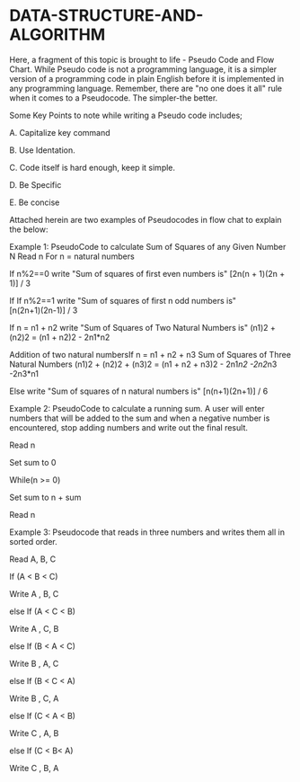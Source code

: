 # DATA-STRUCTURE-AND-ALGORITHM
Here, a fragment of this topic is brought to life - Pseudo Code and Flow Chart.
While Pseudo code is not a programming language, 
it is a simpler version of a programming code in plain English before it is implemented in any programming language.
Remember, there are "no one does it all" rule when it comes to a Pseudocode.
The simpler-the better.

Some Key Points to note while writing a Pseudo code includes;

A. Capitalize key command

B. Use Identation.

C. Code itself is hard enough, keep it simple.

D. Be Specific

E. Be concise


Attached herein are two examples of Pseudocodes in flow chat to explain the below:


Example 1: PseudoCode to calculate Sum of Squares of any Given Number N
Read n
For n = natural numbers

If n%2==0
write "Sum of squares of first even numbers is"	
[2n(n + 1)(2n + 1)] / 3

If If n%2==1
write "Sum of squares of first n odd numbers is"	
[n(2n+1)(2n-1)] / 3

If n = n1 + n2
write "Sum of Squares of Two Natural Numbers is"
(n1)2 + (n2)2 = (n1 + n2)2 - 2n1*n2

Addition of two natural numbersIf n = n1 + n2 + n3
Sum of Squares of Three Natural Numbers
(n1)2 + (n2)2 + (n3)2 = (n1 + n2 + n3)2 - 2n1*n2 -2n2*n3 -2n3*n1

Else 
write "Sum of squares of n natural numbers is"
[n(n+1)(2n+1)] / 6



Example 2: PseudoCode to  calculate a running sum. A user will enter numbers that will be added to the
sum and when a negative number is encountered, stop adding numbers and write out the final result.

Read n

Set sum to 0

While(n >= 0)

Set sum to n + sum

Read n



Example 3: Pseudocode that reads in three numbers and writes them all in sorted order.

Read A, B, C

If (A < B < C)

 Write A , B, C
 
else If (A < C < B)

 Write A , C, B
 
else If (B < A < C)

 Write B , A, C
 
else If (B < C < A)

 Write B , C, A
 
else If (C < A < B)

 Write C , A, B
 
else If (C < B< A)

 Write C , B, A
